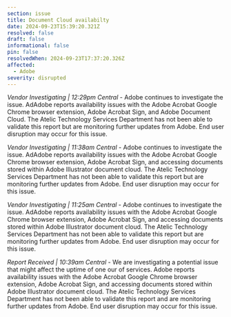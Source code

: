 ```yaml
---
section: issue
title: Document Cloud availabilty
date: 2024-09-23T15:39:20.321Z
resolved: false
draft: false
informational: false
pin: false
resolvedWhen: 2024-09-23T17:37:20.326Z
affected:
  - Adobe
severity: disrupted
---
```

*Vendor Investigating | 12:29pm Central* - Adobe continues to investigate the issue. AdAdobe reports availability issues with the Adobe Acrobat Google Chrome browser extension, Adobe Acrobat Sign, and Adobe Document Cloud. The Atelic Technology Services Department has not been able to validate this report but are monitoring further updates from Adobe. End user disruption may occur for this issue.

*Vendor Investigating | 11:38am Central* - Adobe continues to investigate the issue. AdAdobe reports availability issues with the Adobe Acrobat Google Chrome browser extension, Adobe Acrobat Sign, and accessing documents stored within Adobe Illustrator document cloud. The Atelic Technology Services Department has not been able to validate this report but are monitoring further updates from Adobe. End user disruption may occur for this issue.

*Vendor Investigating | 11:25am Central* - Adobe continues to investigate the issue. AdAdobe reports availability issues with the Adobe Acrobat Google Chrome browser extension, Adobe Acrobat Sign, and accessing documents stored within Adobe Illustrator document cloud. The Atelic Technology Services Department has not been able to validate this report but are monitoring further updates from Adobe. End user disruption may occur for this issue.

*Report Received | 10:39am Central* - We are investigating a potential issue that might affect the uptime of one our of services. Adobe reports availability issues with the Adobe Acrobat Google Chrome browser extension, Adobe Acrobat Sign, and accessing documents stored within Adobe Illustrator document cloud. The Atelic Technology Services Department has not been able to validate this report and are monitoring further updates from Adobe. End user disruption may occur for this issue.
